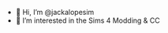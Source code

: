 - 💚 Hi, I’m @jackalopesim
- 💎 I’m interested in the Sims 4 Modding & CC

<!---
jackalopesim/jackalopesim is a ✨ special ✨ repository because its `README.md` (this file) appears on your GitHub profile.
You can click the Preview link to take a look at your changes.
--->

